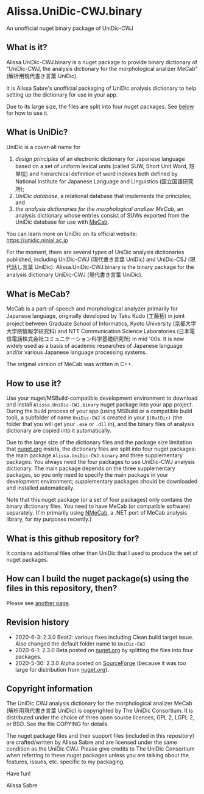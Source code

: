 Alissa.UniDic-CWJ.binary
=======================
An unofficial nuget binary package of UniDic-CWJ

## What is it?

Alissa.UniDic-CWJ.binary is a nuget package to provide binary dictionary of 
"UniDic-CWJ, the analysis dictionary for the morphological analizer MeCab" (解析用現代書き言葉 UniDic).

It is Alissa Sabre's unofficial packaging of UniDic analysis dictionary to help setting up the dictionary for use in your app.

Due to its large size, the files are split into four nuget packages.
See [below](#how-to-use-it) for how to use it.

## What is UniDic?

UniDic is a cover-all name for
1. _design principles_ of an electronic dictionary for Japanese language based on a set of uniform lexical units (called SUW, Short Unit Word, 短単位) and hierarchical definition of word indexes both defined by National Institute for Japanese Language and Linguistics (国立国語研究所);
2. _UniDic database_, a relational database that implements the principles; and
3. _the analysis dictionaries for the morphological analizer MeCab_, an analysis dictionary whose entries consist of SUWs exported from the UniDic database for use with [MeCab](#What-is-MeCab).

You can learn more on UniDic on its official website: https://unidic.ninjal.ac.jp

For the moment, there are several types of UniDic analysis dictionaries published, including UniDic-CWJ (現代書き言葉 UniDic) and UniDic-CSJ (現代話し言葉 UniDic).  Alissa.UniDic-CWJ.binary is the binary package for the analysis dictionary UniDic-CWJ (現代書き言葉 UniDic).

## What is MeCab?

MeCab is a part-of-speech and morphological analyzer primarily for Japanese language, originally developed by Taku Kudo (工藤拓) in joint project between Graduate School of Informatics, Kyoto University (京都大学大学院情報学研究科) and NTT Communication Science Laboratories (日本電信電話株式会社コミュニケーション科学基礎研究所) in mid '00s.  It is now widely used as a basis of academic researches of Japanese language and/or various Japanese language processing systems.

The original version of MeCab was written in C++.

## How to use it?

Use your nuget/MSBuild-compatible development environment to download and install `Alissa.UniDic-CWJ.binary` nuget package into your app project.  During the build process of your app (using MSBuild or a compatible build tool), a subfolder of name `UniDic-CWJ` is created in your `$(OutDir)` (the folder that you will get your `.exe` or `.dll` in), and the binary files of analysis dictionary are copied into it automatically.

Due to the large size of the dictionary files and the package size limitation that [nuget.org](https://www.nuget.org/) insists, the dictionary files are split into four nuget packages: the main package `Alissa.UniDic-CWJ.binary` and three supplementary packages.  You always need the four packages to use UniDic-CWJ analysis dictionary. The main package depends on the three supplementary packages, so you only need to specify the main package in your development environment; supplementary packages should be downloaded and installed automatically.

Note that this nuget package (or a set of four packages) only contains the binary dictionary files.
You need to have MeCab (or compatible software) separately.
(I'm primarily using [NMeCab](https://github.com/komutan/NMeCab), a .NET port of MeCab analysis library, for my purposes recently.)

## What is this github repository for?

It contains additional files other than UniDic that I used to produce the set of nuget packages.

## How can I build the nuget package(s) using the files in this repository, then?

Please see [another page](Howtobuild.md).

## Revision history

- 2020-6-3: 2.3.0 Beat2: various fixes including Clean build target issue.  Also changed the default folder name to `UniDic-CWJ`.
- 2020-6-1: 2.3.0 Beta posted on [nuget.org](https://www.nuget.org/) by splitting the files into four packages.
- 2020-5-30: 2.3.0 Alpha posted on [SourceForge](https://sourceforge.net/projects/alissa-unidic-cwj-binary/files/) (because it was too large for distribution from [nuget.org](https://www.nuget.org/)).

## Copyright information

The UniDic CWJ analysis dictionary for the morphological analizer MeCab (解析用現代書き言葉 UniDic) is copyrighted by The UniDic Consortium.  It is distributed under the choice of three open source licenses, GPL 2, LGPL 2, or BSD.  See the file COPYING for details.

The nuget package files and their support files (included in this repository) are crafted/written by Alissa Sabre and are licensed under the same condition as the UniDic CWJ.  Please give credits to The UniDic Consortium when referring to these nuget packages unless you are talking about the features, issues, etc. specific to my packaging.

Have fun!

Alissa Sabre
